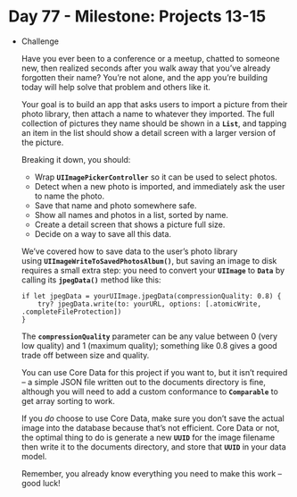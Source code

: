 # Day 77 - Milestone: Projects 13-15

- Challenge

    Have you ever been to a conference or a meetup, chatted to someone new, then realized seconds after you walk away that you’ve already forgotten their name? You’re not alone, and the app you’re building today will help solve that problem and others like it.

    Your goal is to build an app that asks users to import a picture from their photo library, then attach a name to whatever they imported. The full collection of pictures they name should be shown in a **`List`**, and tapping an item in the list should show a detail screen with a larger version of the picture.

    Breaking it down, you should:

    - Wrap **`UIImagePickerController`** so it can be used to select photos.
    - Detect when a new photo is imported, and immediately ask the user to name the photo.
    - Save that name and photo somewhere safe.
    - Show all names and photos in a list, sorted by name.
    - Create a detail screen that shows a picture full size.
    - Decide on a way to save all this data.

    We’ve covered how to save data to the user’s photo library using **`UIImageWriteToSavedPhotosAlbum()`**, but saving an image to disk requires a small extra step: you need to convert your **`UIImage`** to **`Data`** by calling its **`jpegData()`** method like this:

    ```
    if let jpegData = yourUIImage.jpegData(compressionQuality: 0.8) {
        try? jpegData.write(to: yourURL, options: [.atomicWrite, .completeFileProtection])
    }
    ```

    The **`compressionQuality`** parameter can be any value between 0 (very low quality) and 1 (maximum quality); something like 0.8 gives a good trade off between size and quality.

    You can use Core Data for this project if you want to, but it isn’t required – a simple JSON file written out to the documents directory is fine, although you will need to add a custom conformance to **`Comparable`** to get array sorting to work.

    If you *do* choose to use Core Data, make sure you don’t save the actual image into the database because that’s not efficient. Core Data or not, the optimal thing to do is generate a new **`UUID`** for the image filename then write it to the documents directory, and store that **`UUID`** in your data model.

    Remember, you already know everything you need to make this work – good luck!